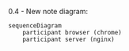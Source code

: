0.4 - New note diagram:

```mermaid
sequenceDiagram
    participant browser (chrome)
    participant server (nginx)
```
